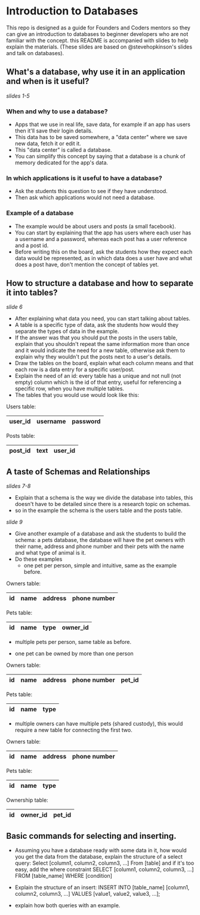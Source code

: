 # Introduction to Databases

This repo is designed as a guide for Founders and Coders mentors so they can give an introduction to databases to beginner developers who are not familiar with the concept.
this README is accompanied with slides to help explain the materials. (These slides are based on @stevehopkinson's slides and talk on databases).

## What's a database, why use it in an application and when is it useful?

*slides 1-5*

### When and why to use a database?

- Apps that we use in real life, save data, for example if an app has users then it'll save their login details.
- This data has to be saved somewhere, a "data center" where we save new data, fetch it or edit it.
- This "data center" is called a database.
- You can simplify this concept by saying that a database is a chunk of memory dedicated for the app's data.

### In which applications is it useful to have a database?

- Ask the students this question to see if they have understood.
- Then ask which applications would not need a database.

### Example of a database

- The example would be about users and posts (a small facebook).
- You can start by explaining that the app has users where each user has a username and a password, whereas each post has a user reference and a post id.
- Before writing this on the board, ask the students how they expect each data would be represented, as in which data does a user have and what does a post have, don't mention the concept of tables yet.


## How to structure a database and how to separate it into tables?

*slide 6*
- After explaining what data you need, you can start talking about tables.
- A table is a specific type of data, ask the students how would they separate the
types of data in the example.
- If the answer was that you should put the posts in the users table, explain that you shouldn't repeat the same information more than once and it would indicate the need for a new table, otherwise ask them to explain why they wouldn't put the posts next to a user's details.
- Draw the tables on the board, explain what each column means and that each row is a data entry for a specific user/post.
- Explain the need of an id: every table has a unique and not null (not empty) column which is the id of that entry, useful for referencing a specific row, when you have multiple tables.
- The tables that you would use would look like this:

Users table:

|user_id|username|password|
|-------|--------|--------|

Posts table:

|post_id|text|user_id|
|-------|----|-------|


## A taste of Schemas and Relationships

*slides 7-8*

- Explain that a schema is the way we divide the database into tables, this doesn't have to be detailed since there is a research topic on schemas.
- so in the example the schema is the users table and the posts table.

*slide 9*

- Give another example of a database and ask the students to build the schema: a pets database, the database will have the pet owners with their name, address and phone number and their pets with the name and what type of animal is it.
- Do these examples
  - one pet per person, simple and intuitive, same as the example before.

Owners table:

  |id|name|address|phone number|
  |--|----|-------|------------|

  Pets table:

  |id|name|type|owner_id|
  |--|----|----|--------|

  - multiple pets per person, same table as before.

  - one pet can be owned by more than one person

Owners table:

|id|name|address|phone number|pet_id|
|--|----|-------|------------|------|

  Pets table:

  |id|name|type|
  |--|----|----|

  - multiple owners can have multiple pets (shared custody), this would require a new table for connecting the first two.

Owners table:

  |id|name|address|phone number|
  |--|----|-------|------------|

  Pets table:

  |id|name|type|
  |--|----|----|

  Ownership table:

  |id|owner_id|pet_id|
  |--|--------|------|


## Basic commands for selecting and inserting.

- Assuming you have a database ready with some data in it, how would you get the data from the database, explain the structure of a select query:
Select [column1, column2, column3, ...] From [table]
and if it's too easy, add the where constraint
SELECT [column1, column2, column3, ...] FROM [table_name] WHERE [condition]

- Explain the structure of an insert:
INSERT INTO [table_name] [column1, column2, column3, ...]
VALUES [value1, value2, value3, ...];

- explain how both queries with an example.
